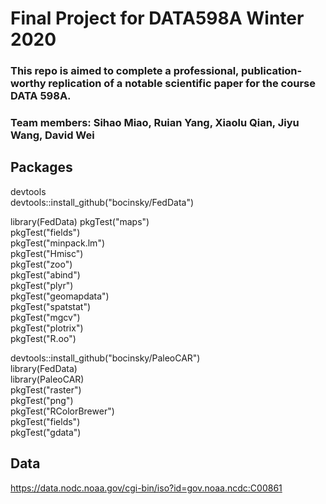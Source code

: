 # Final Project for DATA598A Winter 2020

### This repo is aimed to complete a professional, publication-worthy replication of a notable scientific paper for the course DATA 598A.

### Team members: Sihao Miao, Ruian Yang, Xiaolu Qian, Jiyu Wang, David Wei

## Packages
devtools <br />
devtools::install_github("bocinsky/FedData")

library(FedData)
pkgTest("maps") <br />
pkgTest("fields") <br />
pkgTest("minpack.lm") <br />
pkgTest("Hmisc") <br />
pkgTest("zoo") <br />
pkgTest("abind") <br />
pkgTest("plyr") <br />
pkgTest("geomapdata") <br />
pkgTest("spatstat") <br />
pkgTest("mgcv") <br />
pkgTest("plotrix") <br />
pkgTest("R.oo") <br />

devtools::install_github("bocinsky/PaleoCAR") <br />
library(FedData) <br />
library(PaleoCAR) <br />
pkgTest("raster") <br />
pkgTest("png") <br />
pkgTest("RColorBrewer") <br />
pkgTest("fields") <br />
pkgTest("gdata") <br />

## Data
https://data.nodc.noaa.gov/cgi-bin/iso?id=gov.noaa.ncdc:C00861

